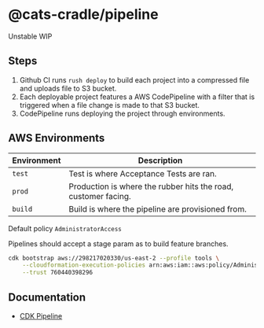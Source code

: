 # @cats-cradle/pipeline

Unstable WIP

## Steps

1. Github CI runs `rush deploy` to build each project into a compressed file and
   uploads file to S3 bucket.
2. Each deployable project features a AWS CodePipeline with a filter that is
   triggered when a file change is made to that S3 bucket.
3. CodePipeline runs deploying the project through environments.

## AWS Environments

| Environment | Description                                                    |
| ----------- | -------------------------------------------------------------- |
| `test`      | Test is where Acceptance Tests are ran.                        |
| `prod`      | Production is where the rubber hits the road, customer facing. |
| `build`     | Build is where the pipeline are provisioned from.              |

Default policy `AdministratorAccess`

Pipelines should accept a stage param as to build feature branches.

```bash
cdk bootstrap aws://298217020330/us-east-2 --profile tools \
    --cloudformation-execution-policies arn:aws:iam::aws:policy/AdministratorAccess \
    --trust 760440398296
```

## Documentation

- [CDK Pipeline](https://docs.aws.amazon.com/cdk/v2/guide/cdk_pipeline.html)
